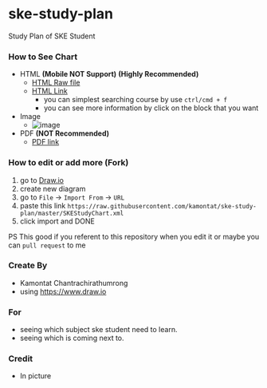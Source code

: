 # ske-study-plan
Study Plan of SKE Student

### How to See Chart
- HTML **(Mobile NOT Support)** **(Highly Recommended)**
    - [HTML Raw file](https://github.com/kamontat/ske-study-plan/blob/master/index.html)
    - [HTML Link](https://kamontat.github.io/ske-study-plan/)
        - you can simplest searching course by use `ctrl/cmd + f`
        - you can see more information by click on the block that you want
- Image
    - ![image](https://github.com/kamontat/ske-study-plan/blob/master/images/background/SKEStudyChart_bg.png?raw=true)
- PDF **(NOT Recommended)**
    - [PDF link](https://github.com/kamontat/ske-study-plan/blob/master/SKEStudyChart.pdf)

### How to edit or add more (Fork)
1. go to [Draw.io](https://www.draw.io)
2. create new diagram
3. go to `File` -> `Import From` -> `URL`
4. paste this link `https://raw.githubusercontent.com/kamontat/ske-study-plan/master/SKEStudyChart.xml`
5. click import and DONE

PS This good if you referent to this repository when you edit it or maybe you can `pull request` to me

### Create By
- Kamontat Chantrachirathumrong
- using https://www.draw.io

### For
- seeing which subject ske student need to learn.
- seeing which is coming next to.

### Credit
- In picture
